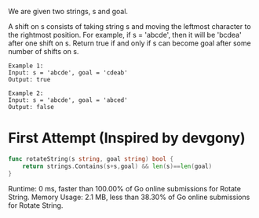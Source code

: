 We are given two strings, s and goal.

A shift on s consists of taking string s and moving the leftmost character to the rightmost position. For example, if s = 'abcde', then it will be 'bcdea' after one shift on s. Return true if and only if s can become goal after some number of shifts on s.

```
Example 1:
Input: s = 'abcde', goal = 'cdeab'
Output: true

Example 2:
Input: s = 'abcde', goal = 'abced'
Output: false
```

# First Attempt (Inspired by devgony)
```go
func rotateString(s string, goal string) bool {
    return strings.Contains(s+s,goal) && len(s)==len(goal)
}
```
Runtime: 0 ms, faster than 100.00% of Go online submissions for Rotate String.
Memory Usage: 2.1 MB, less than 38.30% of Go online submissions for Rotate String.
